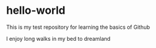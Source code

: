 # hello-world
This is my test repository for learning the basics of Github

I enjoy long walks in my bed to dreamland
